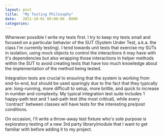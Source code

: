 ```yaml
---
layout: post
title:  "My Testing Philosophy"
date:   2011-10-01 00:00:00 -0800
categories: 
---
```

Whenever possible I write my tests first. I try to keep my tests small and focused on a particular behavior of the SUT (System Under Test, a.k.a. the class I'm currently testing). I tend towards unit tests that exercise my SUTs in isolation, using mock objects to control the interactions it may have with it's dependencies but also wrapping those interactions in helper methods within the SUT to avoid creating tests that have too much knowledge about the implementation of the method being tested.

Integration tests are crucial to ensuring that the system is working from end-to-end, but should be used sparingly due to the fact that they typically are: long-running, more difficult to setup, more brittle, and quick to increase in number and complexity. My typical integration test suite includes 1 happy-path test and 1 sad-path test (the most critical), while every 'contract' between classes will have tests for the interesting pre/post conditions.

On occasion, I'll write a throw-away test fixture who's sole purpose is exploratory testing of a new 3rd party library/module that I want to get familiar with before adding it to my project.